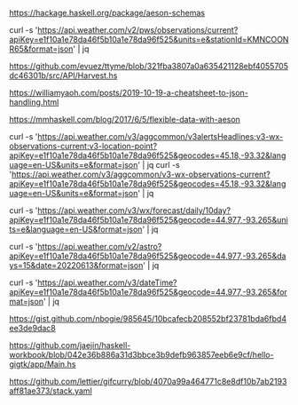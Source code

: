 https://hackage.haskell.org/package/aeson-schemas

curl -s 'https://api.weather.com/v2/pws/observations/current?apiKey=e1f10a1e78da46f5b10a1e78da96f525&units=e&stationId=KMNCOONR65&format=json' | jq


https://github.com/evuez/ttyme/blob/321fba3807a0a635421128ebf4055705dc46301b/src/API/Harvest.hs


https://williamyaoh.com/posts/2019-10-19-a-cheatsheet-to-json-handling.html

https://mmhaskell.com/blog/2017/6/5/flexible-data-with-aeson

curl -s 'https://api.weather.com/v3/aggcommon/v3alertsHeadlines;v3-wx-observations-current;v3-location-point?apiKey=e1f10a1e78da46f5b10a1e78da96f525&geocodes=45.18,-93.32&language=en-US&units=e&format=json' | jq
curl -s 'https://api.weather.com/v3/aggcommon/v3-wx-observations-current?apiKey=e1f10a1e78da46f5b10a1e78da96f525&geocodes=45.18,-93.32&language=en-US&units=e&format=json' | jq

curl -s 'https://api.weather.com/v3/wx/forecast/daily/10day?apiKey=e1f10a1e78da46f5b10a1e78da96f525&geocode=44.977,-93.265&units=e&language=en-US&format=json' | jq

curl -s 'https://api.weather.com/v2/astro?apiKey=e1f10a1e78da46f5b10a1e78da96f525&geocode=44.977,-93.265&days=15&date=20220613&format=json' | jq

curl -s 'https://api.weather.com/v3/dateTime?apiKey=e1f10a1e78da46f5b10a1e78da96f525&geocode=44.977,-93.265&format=json' | jq


https://gist.github.com/nbogie/985645/10bcafecb208552bf23781bda6fbd4ee3de9dac8

https://github.com/jaejin/haskell-workbook/blob/042e36b886a31d3bbce3b9defb963857eeb6e9cf/hello-gigtk/app/Main.hs

https://github.com/lettier/gifcurry/blob/4070a99a464771c8e8df10b7ab2193aff81ae373/stack.yaml
